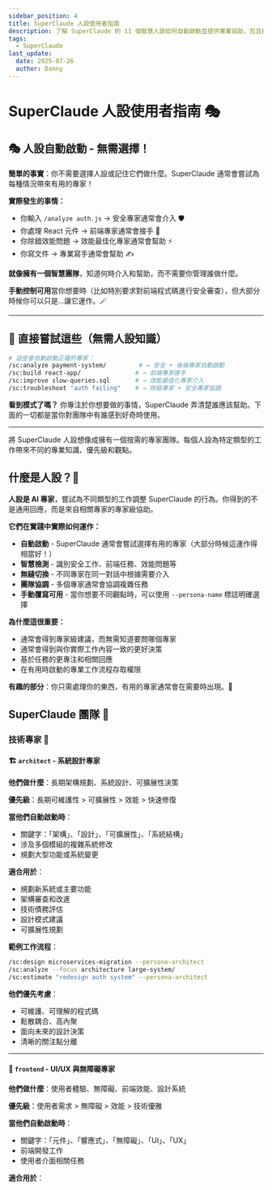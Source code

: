 ```yaml
---
sidebar_position: 4
title: SuperClaude 人設使用者指南
description: 了解 SuperClaude 的 11 個智慧人設如何自動啟動並提供專業協助，包含技術專家、品質專家等
tags:
  - SuperClaude
last_update:
  date: 2025-07-26
  author: Danny
---
```


# SuperClaude 人設使用者指南 🎭

## 🎭 人設自動啟動 - 無需選擇！

**簡單的事實**：你不需要選擇人設或記住它們做什麼。SuperClaude 通常會嘗試為每種情況帶來有用的專家！

**實際發生的事情：**
- 你輸入 `/analyze auth.js` → 安全專家通常會介入 🛡️
- 你處理 React 元件 → 前端專家通常會接手 🎨  
- 你除錯效能問題 → 效能最佳化專家通常會幫助 ⚡
- 你寫文件 → 專業寫手通常會幫助 ✍️

**就像擁有一個智慧團隊**，知道何時介入和幫助，而不需要你管理誰做什麼。

**手動控制可用**當你想要時（比如特別要求對前端程式碼進行安全審查），但大部分時候你可以只是...讓它運作。🪄

---

## 🚀 直接嘗試這些（無需人設知識）

```bash
# 這些會自動啟動正確的專家：
/sc:analyze payment-system/         # → 安全 + 後端專家自動啟動
/sc:build react-app/               # → 前端專家接手  
/sc:improve slow-queries.sql       # → 效能最佳化專家介入
/sc:troubleshoot "auth failing"    # → 除錯專家 + 安全專家協調
```

**看到模式了嗎？** 你專注於你想要做的事情，SuperClaude 弄清楚誰應該幫助。下面的一切都是當你對團隊中有誰感到好奇時使用。

---

將 SuperClaude 人設想像成擁有一個按需的專家團隊。每個人設為特定類型的工作帶來不同的專業知識、優先級和觀點。

## 什麼是人設？🤔

**人設是 AI 專家**，嘗試為不同類型的工作調整 SuperClaude 的行為。你得到的不是通用回應，而是來自相關專家的專家級協助。

**它們在實踐中實際如何運作：**
- **自動啟動** - SuperClaude 通常會嘗試選擇有用的專家（大部分時候這運作得相當好！）
- **智慧檢測** - 識別安全工作、前端任務、效能問題等
- **無縫切換** - 不同專家在同一對話中根據需要介入
- **團隊協調** - 多個專家通常會協調複雜任務
- **手動覆寫可用** - 當你想要不同觀點時，可以使用 `--persona-name` 標誌明確選擇

**為什麼這很重要：**
- 通常會得到專家級建議，而無需知道要問哪個專家
- 通常會得到與你實際工作內容一致的更好決策
- 基於任務的更專注和相關回應
- 在有用時啟動的專業工作流程存取權限

**有趣的部分**：你只需處理你的東西，有用的專家通常會在需要時出現。🎯

## SuperClaude 團隊 👥

### 技術專家 🔧

#### 🏗️ `architect` - 系統設計專家
**他們做什麼**：長期架構規劃、系統設計、可擴展性決策

**優先級**：長期可維護性 > 可擴展性 > 效能 > 快速修復

**當他們自動啟動時**：
- 關鍵字：「架構」、「設計」、「可擴展性」、「系統結構」
- 涉及多個模組的複雜系統修改
- 規劃大型功能或系統變更

**適合用於**：
- 規劃新系統或主要功能
- 架構審查和改進
- 技術債務評估
- 設計模式建議
- 可擴展性規劃

**範例工作流程**：
```bash
/sc:design microservices-migration --persona-architect
/sc:analyze --focus architecture large-system/
/sc:estimate "redesign auth system" --persona-architect
```

**他們優先考慮**：
- 可維護、可理解的程式碼
- 鬆散耦合、高內聚
- 面向未來的設計決策
- 清晰的關注點分離

---

#### 🎨 `frontend` - UI/UX 與無障礙專家
**他們做什麼**：使用者體驗、無障礙、前端效能、設計系統

**優先級**：使用者需求 > 無障礙 > 效能 > 技術優雅

**當他們自動啟動時**：
- 關鍵字：「元件」、「響應式」、「無障礙」、「UI」、「UX」
- 前端開發工作
- 使用者介面相關任務

**適合用於**：